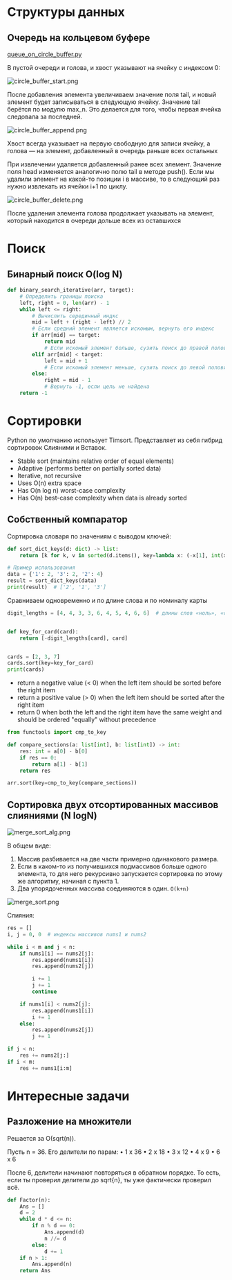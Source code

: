 # Структуры данных

## Очередь на кольцевом буфере

[queue_on_circle_buffer.py](queue_on_circle_buffer.py)

В пустой очереди и голова, и хвост указывают на ячейку с индексом 0:

![circle_buffer_start.png](images/circle_buffer_start.png)

После добавления элемента увеличиваем значение поля tail, и новый элемент будет записываться в следующую ячейку.
Значение tail берётся по модулю max_n. Это делается для того, чтобы первая ячейка следовала за последней.

![circle_buffer_append.png](images/circle_buffer_append.png)

Хвост всегда указывает на первую свободную для записи ячейку, а голова — на элемент, добавленный в очередь раньше всех
остальных

При извлечении удаляется добавленный ранее всех элемент. Значение поля head изменяется аналогично полю tail в методе
push(). Если мы удалили элемент на какой-то позиции i в массиве, то в следующий раз нужно извлекать из ячейки i+1 по
циклу.

![circle_buffer_delete.png](images/circle_buffer_delete.png)

После удаления элемента голова продолжает указывать на элемент, который находится в очереди дольше всех из оставшихся

# Поиск

## Бинарный поиск O(log N)

~~~python
def binary_search_iterative(arr, target):
    # Определить границы поиска
    left, right = 0, len(arr) - 1
    while left <= right:
        # Вычислить серединный индкс
        mid = left + (right - left) // 2
        # Если средний элемент является искомым, вернуть его индекс
        if arr[mid] == target:
            return mid
            # Если искомый элемент больше, сузить поиск до правой половины
        elif arr[mid] < target:
            left = mid + 1
            # Если искомый элемент меньше, сузить поиск до левой половины
        else:
            right = mid - 1
            # Вернуть -1, если цель не найдена
    return -1 
~~~

# Сортировки

Python по умолчанию использует Timsort. Представляет из себя гибрид сортировок Слияними и Вставок.

- Stable sort (maintains relative order of equal elements)
- Adaptive (performs better on partially sorted data)
- Iterative, not recursive
- Uses O(n) extra space
- Has O(n log n) worst-case complexity
- Has O(n) best-case complexity when data is already sorted

## Собственный компаратор

Сортировка словаря по значениям с выводом ключей:

~~~python
def sort_dict_keys(d: dict) -> list:
    return [k for k, v in sorted(d.items(), key=lambda x: (-x[1], int(x[0])))]

# Пример использования
data = {'1': 2, '3': 2, '2': 4}
result = sort_dict_keys(data)
print(result)  # ['2', '1', '3']
~~~

Сравниваем одновременно и по длине слова и по номиналу карты

~~~python
digit_lengths = [4, 4, 3, 3, 6, 4, 5, 4, 6, 6]  # длины слов «ноль», «один»,...


def key_for_card(card):
    return [-digit_lengths[card], card]


cards = [2, 3, 7]
cards.sort(key=key_for_card)
print(cards)
~~~

* return a negative value (< 0) when the left item should be sorted before the right item
* return a positive value (> 0) when the left item should be sorted after the right item
* return 0 when both the left and the right item have the same weight and should be ordered "equally" without precedence

~~~python
from functools import cmp_to_key

def compare_sections(a: list[int], b: list[int]) -> int:
    res: int = a[0] - b[0]
    if res == 0:
        return a[1] - b[1]
    return res

arr.sort(key=cmp_to_key(compare_sections))
~~~

## Сортировка двух отсортированных массивов слияниями (N logN)

![merge_sort_alg.png](images/merge_sort_alg.png)

В общем виде:

1) Массив разбивается на две части примерно одинакового размера.
2) Если в каком-то из получившихся подмассивов больше одного элемента, то для него рекурсивно запускается сортировка по
   этому же алгоритму, начиная с пункта 1.
3) Два упорядоченных массива соединяются в один. `O(k+n)`

![merge_sort.png](images/merge_sort.png)


Слияния: 

~~~python
res = []
i, j = 0, 0  # индексы массивов nums1 и nums2

while i < m and j < n:
    if nums1[i] == nums2[j]:
        res.append(nums1[i])
        res.append(nums2[j])

        i += 1
        j += 1
        continue

    if nums1[i] < nums2[j]:
        res.append(nums1[i])
        i += 1
    else:
        res.append(nums2[j])
        j += 1

if j < n:
    res += nums2[j:]
if i < m:
    res += nums1[i:m]
~~~


# Интересные задачи

## Разложение на множители

Решается за О(sqrt(n)).

Пусть n = 36. Его делители по парам:
• 1 x 36
• 2 x 18
• 3 x 12
• 4 x 9
• 6 x 6

После 6, делители начинают повторяться в обратном порядке. То есть, если ты проверил делители до sqrt{n}, ты уже
фактически проверил всё.

~~~python
def Factor(n):
    Ans = []
    d = 2
    while d * d <= n:
        if n % d == 0:
            Ans.append(d)
            n //= d
        else:
            d += 1
    if n > 1:
        Ans.append(n)
    return Ans
~~~